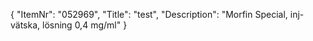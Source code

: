 {
  "ItemNr": "052969",
  "Title": "test",
  "Description": "Morfin Special, inj-vätska, lösning 0,4 mg/ml"
}